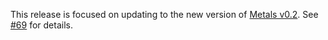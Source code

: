 This release is focused on updating to the new version of [Metals v0.2](https://github.com/scalameta/metals/releases/tag/v0.2.5). See [#69](https://github.com/laughedelic/atom-ide-scala/pull/69) for details.
